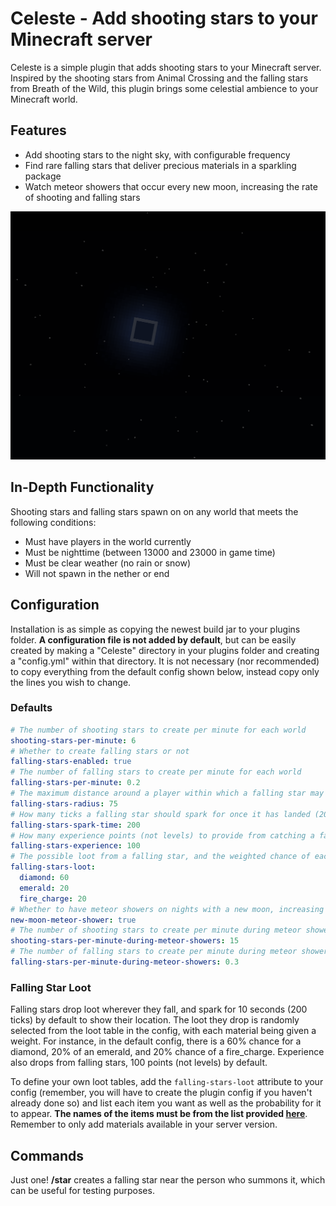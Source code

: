 # Celeste - Add shooting stars to your Minecraft server
Celeste is a simple plugin that adds shooting stars to your Minecraft server. Inspired by the shooting stars from Animal Crossing and the falling stars from Breath of the Wild, this plugin brings some celestial ambience to your Minecraft world. 
## Features
- Add shooting stars to the night sky, with configurable frequency
- Find rare falling stars that deliver precious materials in a sparkling package
- Watch meteor showers that occur every new moon, increasing the rate of shooting and falling stars

![Shooting stars and a falling star in the corner](/images/meteor_shower.gif)
## In-Depth Functionality
Shooting stars and falling stars spawn on on any world that meets the following conditions:
- Must have players in the world currently
- Must be nighttime (between 13000 and 23000 in game time)
- Must be clear weather (no rain or snow)
- Will not spawn in the nether or end
## Configuration
Installation is as simple as copying the newest build jar to your plugins folder. **A configuration file is not added by default**, but can be easily created by making a "Celeste" directory in your plugins folder and creating a "config.yml" within that directory. It is not necessary (nor recommended) to copy everything from the default config shown below, instead copy only the lines you wish to change.
### Defaults
``` yaml
# The number of shooting stars to create per minute for each world
shooting-stars-per-minute: 6
# Whether to create falling stars or not
falling-stars-enabled: true
# The number of falling stars to create per minute for each world
falling-stars-per-minute: 0.2
# The maximum distance around a player within which a falling star may spawn
falling-stars-radius: 75
# How many ticks a falling star should spark for once it has landed (20 ticks is a second)
falling-stars-spark-time: 200
# How many experience points (not levels) to provide from catching a falling star
falling-stars-experience: 100
# The possible loot from a falling star, and the weighted chance of each item appearing
falling-stars-loot:
  diamond: 60
  emerald: 20
  fire_charge: 20
# Whether to have meteor showers on nights with a new moon, increasing the spawn rates
new-moon-meteor-shower: true
# The number of shooting stars to create per minute during meteor showers
shooting-stars-per-minute-during-meteor-showers: 15
# The number of falling stars to create per minute during meteor showers
falling-stars-per-minute-during-meteor-showers: 0.3
```
### Falling Star Loot
Falling stars drop loot wherever they fall, and spark for 10 seconds (200 ticks) by default to show their location. The loot they drop is randomly selected from the loot table in the config, with each material being given a weight. For instance, in the default config, there is a 60% chance for a diamond, 20% of an emerald, and 20% chance of a fire_charge. Experience also drops from falling stars, 100 points (not levels) by default.

To define your own loot tables, add the `falling-stars-loot` attribute to your config (remember, you will have to create the plugin config if you haven't already done so) and list each item you want as well as the probability for it to appear. **The names of the items must be from the list provided [here](https://hub.spigotmc.org/javadocs/spigot/org/bukkit/Material.html)**. Remember to only add materials available in your server version.
## Commands
Just one! **/star** creates a falling star near the person who summons it, which can be useful for testing purposes.
